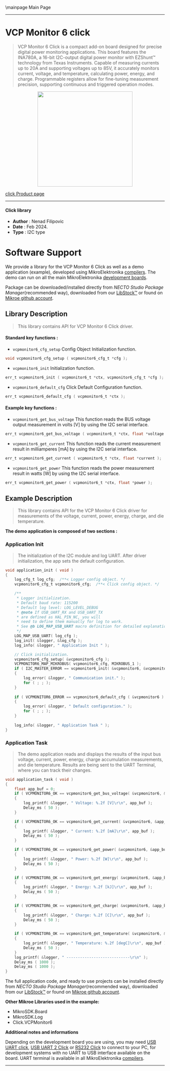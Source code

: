 \mainpage Main Page

---
# VCP Monitor 6 click

> VCP Monitor 6 Click is a compact add-on board designed for precise digital power monitoring applications. This board features the INA780A, a 16-bit I2C-output digital power monitor with EZShunt™ technology from Texas Instruments. Capable of measuring currents up to 20A and supporting voltages up to 85V, it accurately monitors current, voltage, and temperature, calculating power, energy, and charge. Programmable registers allow for fine-tuning measurement precision, supporting continuous and triggered operation modes.

<p align="center">
  <img src="https://download.mikroe.com/images/click_for_ide/vcpmonitor6_click.png" height=300px>
</p>

[click Product page](https://www.mikroe.com/vcp-monitor-6-click)

---


#### Click library

- **Author**        : Nenad Filipovic
- **Date**          : Feb 2024.
- **Type**          : I2C type


# Software Support

We provide a library for the VCP Monitor 6 Click
as well as a demo application (example), developed using MikroElektronika
[compilers](https://www.mikroe.com/necto-studio).
The demo can run on all the main MikroElektronika [development boards](https://www.mikroe.com/development-boards).

Package can be downloaded/installed directly from *NECTO Studio Package Manager*(recommended way), downloaded from our [LibStock&trade;](https://libstock.mikroe.com) or found on [Mikroe github account](https://github.com/MikroElektronika/mikrosdk_click_v2/tree/master/clicks).

## Library Description

> This library contains API for VCP Monitor 6 Click driver.

#### Standard key functions :

- `vcpmonitor6_cfg_setup` Config Object Initialization function.
```c
void vcpmonitor6_cfg_setup ( vcpmonitor6_cfg_t *cfg );
```

- `vcpmonitor6_init` Initialization function.
```c
err_t vcpmonitor6_init ( vcpmonitor6_t *ctx, vcpmonitor6_cfg_t *cfg );
```

- `vcpmonitor6_default_cfg` Click Default Configuration function.
```c
err_t vcpmonitor6_default_cfg ( vcpmonitor6_t *ctx );
```

#### Example key functions :

- `vcpmonitor6_get_bus_voltage` This function reads the BUS voltage output measurement in volts [V] by using the I2C serial interface.
```c
err_t vcpmonitor6_get_bus_voltage ( vcpmonitor6_t *ctx, float *voltage );
```

- `vcpmonitor6_get_current` This function reads the current measurement result in milliamperes [mA] by using the I2C serial interface.
```c
err_t vcpmonitor6_get_current ( vcpmonitor6_t *ctx, float *current );
```

- `vcpmonitor6_get_power` This function reads the power measurement result in watts [W] by using the I2C serial interface.
```c
err_t vcpmonitor6_get_power ( vcpmonitor6_t *ctx, float *power );
```

## Example Description

> This library contains API for the VCP Monitor 6 Click driver 
> for measurements of the voltage, current, power, energy, charge, and die temperature.

**The demo application is composed of two sections :**

### Application Init

> The initialization of the I2C module and log UART.
> After driver initialization, the app sets the default configuration.

```c
void application_init ( void ) 
{
    log_cfg_t log_cfg;  /**< Logger config object. */
    vcpmonitor6_cfg_t vcpmonitor6_cfg;  /**< Click config object. */

    /** 
     * Logger initialization.
     * Default baud rate: 115200
     * Default log level: LOG_LEVEL_DEBUG
     * @note If USB_UART_RX and USB_UART_TX 
     * are defined as HAL_PIN_NC, you will 
     * need to define them manually for log to work. 
     * See @b LOG_MAP_USB_UART macro definition for detailed explanation.
     */
    LOG_MAP_USB_UART( log_cfg );
    log_init( &logger, &log_cfg );
    log_info( &logger, " Application Init " );

    // Click initialization.
    vcpmonitor6_cfg_setup( &vcpmonitor6_cfg );
    VCPMONITOR6_MAP_MIKROBUS( vcpmonitor6_cfg, MIKROBUS_1 );
    if ( I2C_MASTER_ERROR == vcpmonitor6_init( &vcpmonitor6, &vcpmonitor6_cfg ) ) 
    {
        log_error( &logger, " Communication init." );
        for ( ; ; );
    }
    
    if ( VCPMONITOR6_ERROR == vcpmonitor6_default_cfg ( &vcpmonitor6 ) )
    {
        log_error( &logger, " Default configuration." );
        for ( ; ; );
    }
    
    log_info( &logger, " Application Task " );
}
```

### Application Task

> The demo application reads and displays the results of the input bus voltage, 
> current, power, energy, charge accumulation measurements, and die temperature.
> Results are being sent to the UART Terminal, where you can track their changes.

```c
void application_task ( void ) 
{
    float app_buf = 0;
    if ( VCPMONITOR6_OK == vcpmonitor6_get_bus_voltage( &vcpmonitor6, &app_buf ) )
    {
        log_printf( &logger, " Voltage: %.2f [V]\r\n", app_buf );
        Delay_ms ( 50 );
    }

    if ( VCPMONITOR6_OK == vcpmonitor6_get_current( &vcpmonitor6, &app_buf ) )
    {
        log_printf( &logger, " Current: %.2f [mA]\r\n", app_buf );
        Delay_ms ( 50 );
    }

    if ( VCPMONITOR6_OK == vcpmonitor6_get_power( &vcpmonitor6, &app_buf ) )
    {
        log_printf( &logger, " Power: %.2f [W]\r\n", app_buf );
        Delay_ms ( 50 );
    }

    if ( VCPMONITOR6_OK == vcpmonitor6_get_energy( &vcpmonitor6, &app_buf ) )
    {
        log_printf( &logger, " Energy: %.2f [kJ]\r\n", app_buf );
        Delay_ms ( 50 );
    }

    if ( VCPMONITOR6_OK == vcpmonitor6_get_charge( &vcpmonitor6, &app_buf ) )
    {
        log_printf( &logger, " Charge: %.2f [C]\r\n", app_buf );
        Delay_ms ( 50 );
    }

    if ( VCPMONITOR6_OK == vcpmonitor6_get_temperature( &vcpmonitor6, &app_buf ) )
    {
        log_printf( &logger, " Temperature: %.2f [degC]\r\n", app_buf );
        Delay_ms ( 50 );
    }
    log_printf( &logger, " ----------------------------\r\n" );
    Delay_ms ( 1000 );
    Delay_ms ( 1000 );
}
```

The full application code, and ready to use projects can be installed directly from *NECTO Studio Package Manager*(recommended way), downloaded from our [LibStock&trade;](https://libstock.mikroe.com) or found on [Mikroe github account](https://github.com/MikroElektronika/mikrosdk_click_v2/tree/master/clicks).

**Other Mikroe Libraries used in the example:**

- MikroSDK.Board
- MikroSDK.Log
- Click.VCPMonitor6

**Additional notes and informations**

Depending on the development board you are using, you may need
[USB UART click](https://www.mikroe.com/usb-uart-click),
[USB UART 2 Click](https://www.mikroe.com/usb-uart-2-click) or
[RS232 Click](https://www.mikroe.com/rs232-click) to connect to your PC, for
development systems with no UART to USB interface available on the board. UART
terminal is available in all MikroElektronika
[compilers](https://shop.mikroe.com/compilers).

---
